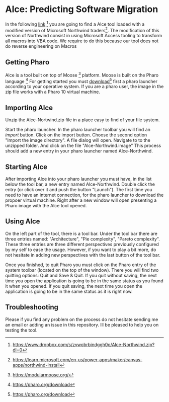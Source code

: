 # Alce: Predicting Software Migration

In the following [link](https://www.dropbox.com/s/zvwobrbindggh0o/Alce-Northwind.zip?dl=0) [^1] you are going to find a Alce tool loaded with a modified version of Microsoft Northwind traders[^2]. 
The modification of this version of Northwind consist in using Microsoft Access tooling to transform all macros into VBA code. 
We require to do this because our tool does not do reverse engineering on Macros

## Getting Pharo 
  Alce is a tool built on top of Moose [^3] platform. 
  Moose is built on the Pharo language [^4] 
  For getting started you must [download](https://www.pharo.org/download)[^4] first a pharo launcher according to your operative system.
  If you are a pharo user, the image in the zip file works with a Pharo 10 virtual machine. 
  
## Importing Alce
  Unzip the Alce-Nortwind.zip file in a place easy to find of your file system. 
  
  Start the pharo launcher. 
  In the pharo launcher toolbar you will find an *import* button.
  Click on the import button. Choose the second option "Import the image directory". 
  A file dialog will open. Navigate to to the unzipped folder. And click on the file "Alce-Northwind.image"
  This process should add a new entry in your pharo launcher named Alce-Northwind. 
 
## Starting Alce 

  After importing Alce into your pharo launcher you must have, in the list below the tool bar, a new entry named Alce-Northwind. 
  Double click the entry (or click over it and push the button "Launch"). 
  The first time you need to have an internet connection, for the pharo launcher to download the propoer virtual machine. 
  Right after a new window will open presenting a Pharo image with the Alce tool opened.


## Using Alce 
   On the left part of the tool, there is a tool bar. Under the tool bar there are three entries named: "Architecture", "Pie complexity", "Pareto complexity". 
   These three entries are three different perspectives previously configured by my self to ease the usage. 
   However, if you want to play a bit more, do not hesitate in adding new perspectives with the last button of the tool bar. 
   
   Once you finished, to quit Pharo you must click on the Pharo entry of the system toolbar (located on the top of the window). 
   There you will find two quitting options: Quit and Save & Quit. 
   If you quit without saving, the next time you open the application is going to be in the same status as you found it when you opened.
   If you quit saving, the next time you open the application is going to be in the same status as it is right now.
   
   

## Troubleshooting

  Please if you find any problem on the process do not hesitate sending me an email or adding an issue in this repository.
  Ill be pleased to help you on testing the tool.


  [^1]: https://www.dropbox.com/s/zvwobrbindggh0o/Alce-Northwind.zip?dl=0
  [^2]: https://learn.microsoft.com/en-us/power-apps/maker/canvas-apps/northwind-install
  [^3]: https://modularmoose.org/
  [^4]: https://pharo.org/download
